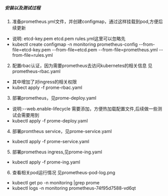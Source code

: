 ##### 安装以及测试过程

1. 准备prometheus.yml文件，并创建configmap，通过这样挂载到pod,方便后续更新

* 说明: etcd-key.pem etcd.pem rules.yml这里可以忽略先
* kubectl create configmap  -n monitoring prometheus-config --from-file=etcd-key.pem --from-file=etcd.pem  --from-file=prometheus.yml --from-file=rules.yml

2. 配置rbac认证，因为需要prometheus去访问kubernetes的相关信息 见prometheus-rbac.yaml

* 其中增加了对ingress的相关权限
* kubect apply -f prome-rbac.yaml

3. 部署prometheus，见prome-deploy.yaml

* 说明:--web.enable-lifecycle 需要添加，方便热加载配置文件,后续做一些测试会需要用到
* kubectl apply -f prome-deploy.yaml

4. 部署promtheus service，见prome-service.yaml

* kubectl apply -f prome-service.yaml

5. 部署prometheus ingress,见prome-ing.yaml

* kubectl apply -f prome-ing.yaml

6. 查看相关pod运行情况 见prometheus-pod-log.png

* kubectl get po -n monitoring |grep prome
* kubectl logs -n monitoring prometheus-74f95d7588-vd6qt